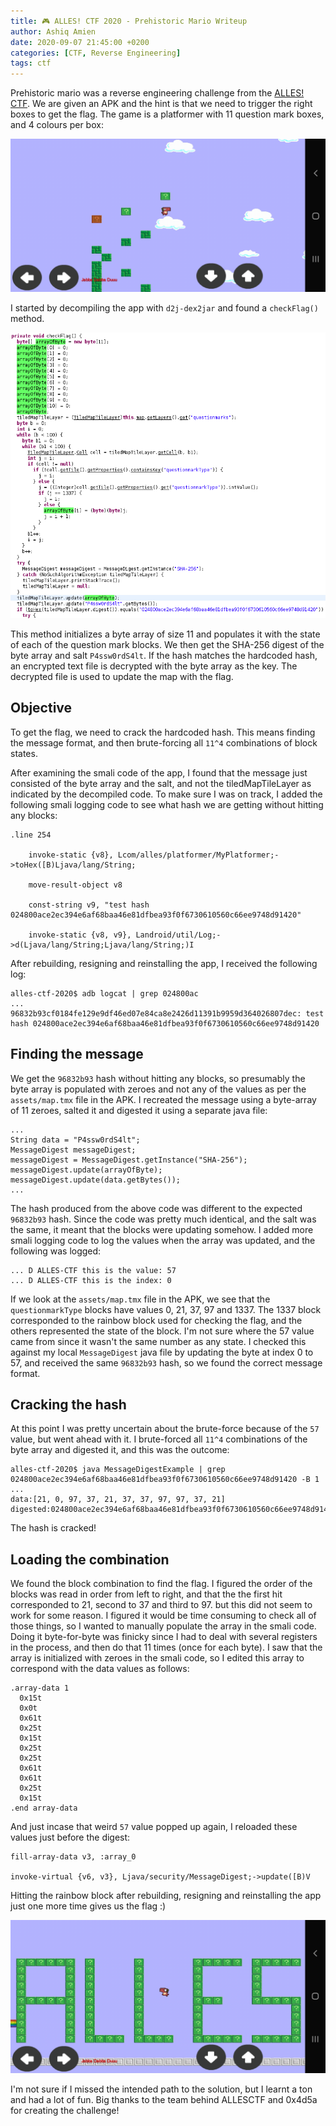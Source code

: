 ```yaml
---
title: 🎮 ALLES! CTF 2020 - Prehistoric Mario Writeup
author: Ashiq Amien
date: 2020-09-07 21:45:00 +0200
categories: [CTF, Reverse Engineering]
tags: ctf
---
```


Prehistoric mario was a reverse engineering challenge from the [ALLES! CTF](https://play.allesctf.net/). We are given an APK and the hint is that we need to trigger the right boxes to get the flag. The game is a platformer with 11 question mark boxes, and 4 colours per box:

![Prehistoric Mario](/assets/img/sample/ALLES-front.jpg)



I started by decompiling the app with `d2j-dex2jar` and found a `checkFlag()` method. 

![checkFlag() decompiled](/assets/img/sample/ALLES-code.png)

This method initializes a byte array of size 11 and populates it with the state of each of the question mark blocks. We then get the SHA-256 digest of the byte array and salt `P4ssw0rdS4lt`. If the hash matches the hardcoded hash, an encrypted text file is decrypted with the byte array as the key. The decrypted file is used to update the map with the flag. 

## Objective

To get the flag, we need to crack the hardcoded hash. This means finding the message format, and then brute-forcing all `11^4` combinations of block states.

After examining the smali code of the app, I found that the message just consisted of the byte array and the salt, and not the tiledMapTileLayer as indicated by the decompiled code. To make sure I was on track, I added the following smali logging code to see what hash we are getting without hitting any blocks:

```
.line 254

    invoke-static {v8}, Lcom/alles/platformer/MyPlatformer;->toHex([B)Ljava/lang/String;

    move-result-object v8    

    const-string v9, "test hash 024800ace2ec394e6af68baa46e81dfbea93f0f6730610560c66ee9748d91420"
    
    invoke-static {v8, v9}, Landroid/util/Log;->d(Ljava/lang/String;Ljava/lang/String;)I
```

After rebuilding, resigning and reinstalling the app, I received the following log:

```
alles-ctf-2020$ adb logcat | grep 024800ac
...
96832b93cf0184fe129e9df46ed07e84ca8e2426d11391b9959d364026807dec: test hash 024800ace2ec394e6af68baa46e81dfbea93f0f6730610560c66ee9748d91420
``` 

## Finding the message

We get the `96832b93` hash without hitting any blocks, so presumably the byte array is populated with zeroes and not any of the values as per the `assets/map.tmx` file in the APK. I recreated the message using a byte-array of 11 zeroes, salted it and digested it using a separate java file: 

```
...
String data = "P4ssw0rdS4lt";
MessageDigest messageDigest;
messageDigest = MessageDigest.getInstance("SHA-256");
messageDigest.update(arrayOfByte);
messageDigest.update(data.getBytes());
...
```

The hash produced from the above code was different to the expected `96832b93` hash. Since the code was pretty much identical, and the salt was the same, it meant that the blocks were updating somehow. I added more smali logging code to log the values when the array was updated, and the following was logged:

```
... D ALLES-CTF this is the value: 57
... D ALLES-CTF this is the index: 0
```

If we look at the `assets/map.tmx` file in the APK, we see that the `questionmarkType` blocks have values 0, 21, 37, 97 and 1337. The 1337 block corresponded to the rainbow block used for checking the flag, and the others represented the state of the block. I'm not sure where the 57 value came from since it wasn't the same number as any state. I checked this against my local `MessageDigest` java file by updating the byte at index 0 to 57, and received the same `96832b93` hash, so we found the correct message format. 

## Cracking the hash

At this point I was pretty uncertain about the brute-force because of the `57` value, but went ahead with it. I brute-forced all `11^4` combinations of the byte array and digested it, and this was the outcome: 

```
alles-ctf-2020$ java MessageDigestExample | grep 024800ace2ec394e6af68baa46e81dfbea93f0f6730610560c66ee9748d91420 -B 1
...
data:[21, 0, 97, 37, 21, 37, 37, 97, 97, 37, 21]
digested:024800ace2ec394e6af68baa46e81dfbea93f0f6730610560c66ee9748d91420
```

The hash is cracked!

## Loading the combination

We found the block combination to find the flag. I figured the order of the blocks was read in order from left to right, and that the the first hit corresponded to 21, second to 37 and third to 97. but this did not seem to work for some reason. I figured it would be time consuming to check all of those things, so I wanted to manually populate the array in the smali code. Doing it byte-for-byte was finicky since I had to deal with several registers in the process, and then do that 11 times (once for each byte). I saw that the array is initialized with zeroes in the smali code, so I edited this array to correspond with the data values as follows:

```
.array-data 1
  0x15t 
  0x0t
  0x61t
  0x25t
  0x15t
  0x25t
  0x25t
  0x61t
  0x61t
  0x25t
  0x15t
.end array-data
```

And just incase that weird `57` value popped up again, I reloaded these values just before the digest:

```
fill-array-data v3, :array_0
   
invoke-virtual {v6, v3}, Ljava/security/MessageDigest;->update([B)V
```

Hitting the rainbow block after rebuilding, resigning and reinstalling the app just one more time gives us the flag :)

![flag!](/assets/img/sample/ALLES-flag.jpg)

I'm not sure if I missed the intended path to the solution, but I learnt a ton and had a lot of fun. Big thanks to the team behind ALLESCTF and 0x4d5a for creating the challenge!
